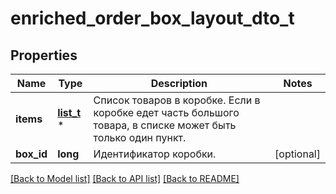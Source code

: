 # enriched_order_box_layout_dto_t

## Properties
Name | Type | Description | Notes
------------ | ------------- | ------------- | -------------
**items** | [**list_t**](order_box_layout_item_dto.md) \* | Список товаров в коробке.  Если в коробке едет часть большого товара, в списке может быть только один пункт.  | 
**box_id** | **long** | Идентификатор коробки. | [optional] 

[[Back to Model list]](../README.md#documentation-for-models) [[Back to API list]](../README.md#documentation-for-api-endpoints) [[Back to README]](../README.md)


